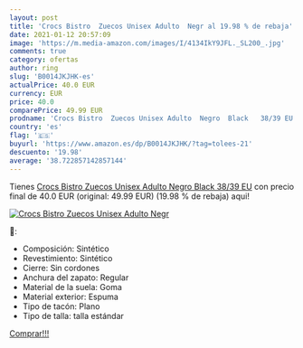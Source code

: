 ```yaml
---
layout: post
title: 'Crocs Bistro  Zuecos Unisex Adulto  Negr al 19.98 % de rebaja'
date: 2021-01-12 20:57:09
image: 'https://m.media-amazon.com/images/I/4134IkY9JFL._SL200_.jpg'
comments: true
category: ofertas
author: ring
slug: 'B0014JKJHK-es'
actualPrice: 40.0 EUR
currency: EUR
price: 40.0
comparePrice: 49.99 EUR
prodname: 'Crocs Bistro  Zuecos Unisex Adulto  Negro  Black   38/39 EU'
country: 'es'
flag: '🇪🇸'
buyurl: 'https://www.amazon.es/dp/B0014JKJHK/?tag=tolees-21'
descuento: '19.98'
average: '38.722857142857144'
---
```


Tienes [Crocs Bistro  Zuecos Unisex Adulto  Negro  Black   38/39 EU](https://www.amazon.es/dp/B0014JKJHK/?tag=tolees-21) con precio final de  40.0 EUR (original: 49.99 EUR) (19.98 %  de rebaja) aqui!

[![Crocs Bistro  Zuecos Unisex Adulto  Negr](https://m.media-amazon.com/images/I/4134IkY9JFL._SL200_.jpg)](https://www.amazon.es/dp/B0014JKJHK/?tag=tolees-21)

🔎:

- Composición: Sintético
- Revestimiento: Sintético
- Cierre: Sin cordones
- Anchura del zapato: Regular
- Material de la suela: Goma
- Material exterior: Espuma
- Tipo de tacón: Plano
- Tipo de talla: talla estándar

[Comprar!!!](https://www.amazon.es/dp/B0014JKJHK/?tag=tolees-21)
